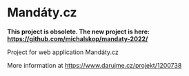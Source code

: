 # Mandáty.cz

**This project is obsolete. The new project is here: https://github.com/michalskop/mandaty-2022/**

Project for web application Mandáty.cz

More information at https://www.darujme.cz/projekt/1200738

